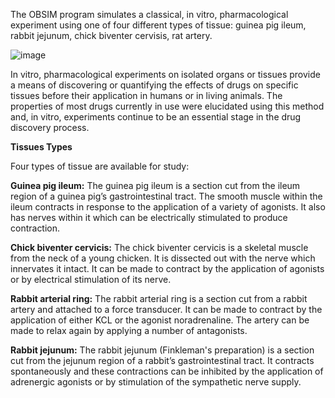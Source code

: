The OBSIM program simulates a classical, in vitro, pharmacological experiment using one of four different types of tissue: guinea pig ileum, rabbit jejunum, chick biventer cervisis, rat artery. 

![image](https://user-images.githubusercontent.com/3098042/88388048-a89a2f00-cdab-11ea-8c18-55219a44db1a.png)

In vitro, pharmacological experiments on isolated organs or tissues provide a means of discovering or quantifying the effects of drugs on specific tissues before their application in humans or in living animals. The properties of most drugs currently in use were elucidated using this method and, in vitro, experiments continue to be an essential stage in the drug discovery process.

**Tissues Types**

Four types of tissue are available for study:

**Guinea pig ileum:** The guinea pig ileum is a section cut from the ileum region of a guinea pig’s gastrointestinal tract. The smooth muscle within the ileum contracts in response to the application of a variety of agonists. It also has nerves within it which can be electrically stimulated to produce contraction.

**Chick biventer cervicis:** The chick biventer cervicis is a skeletal muscle from the neck of a young chicken. It is dissected out with the nerve which innervates it intact. It can be made to contract by the application of agonists or by electrical stimulation of its nerve.

**Rabbit arterial ring:** The rabbit arterial ring is a section cut from a rabbit artery and attached to a force transducer. It can be made to contract by the application of either KCL or the agonist noradrenaline. The artery can be made to relax again by applying a number of antagonists.

**Rabbit jejunum:** The rabbit jejunum (Finkleman's preparation) is a section cut from the jejunum region of a rabbit’s gastrointestinal tract. It contracts spontaneously and these contractions can be inhibited by the application of adrenergic agonists or by stimulation of the sympathetic nerve supply.
